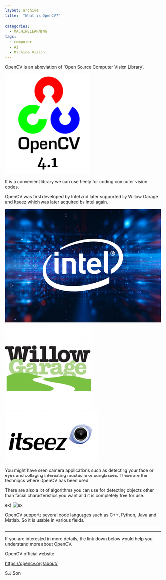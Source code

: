 ```yaml
---
layout: archive
title:  "What is OpenCV?"

categories:
  - MACHINELEARNING
tags:
  - computer
  - AI
  - Machine Vision
---
```


OpenCV is an abreviation of 'Open Source Computer Vision Library'.

![logo](/assets/images/20210810/logo.png)


It is a convenient library we can use freely for coding computer vision codes.

OpenCV was first developed by Intel and later supported by Willow Garage and Itseez which was later acquired by Intel again.

![int](/assets/images/20210810/int.jpeg)
![w](/assets/images/20210810/w.png)
![z](/assets/images/20210810/z.png)


You might have seen camera applications such as detecting your face or eyes and collaging interesting mustache or sunglasses. These are the techniqcs where OpenCV has been used.

There are also a lot of algorithms you can use for detecting objects other than facial characteristics you want and it is completely free for use.

ex)
![ex](/assets/images/20210810/ex.png)

OpenCV supports several code languages such as C++, Python, Java and Matlab. So it is usable in various fields.

***
***
If you are interested in more details, the link down below would help you understand more about OpenCV.

OpenCV official website

<https://opencv.org/about/>


S.J.Son